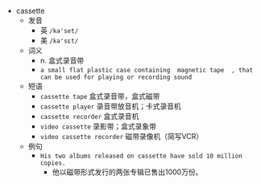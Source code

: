 - cassette
  - 发音
    - 英 `/kə'set/`
    - 美 `/kə'sɛt/`
  - 词义
    - n. 盒式录音带
    - `a small flat plastic case containing  magnetic tape  , that can be used for playing or recording sound`
  - 短语
    - `cassette tape` 盒式录音带，盒式磁带 
    - `cassette player` 录音带放音机；卡式录音机 
    - `cassette recorder` 盒式录音机 
    - `video cassette` 录影带；盒式录象带 
    - `video cassette recorder` 磁带录像机（简写VCR） 
  - 例句
    - `His two albums released on cassette have sold 10 million copies.`
      - 他以磁带形式发行的两张专辑已售出1000万份。

